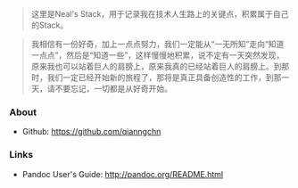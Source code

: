 <!---title:Home-->
<!---tags:home-->
<!---author:Neal-->
<!---date:2016-10-12-->

> 这里是Neal's Stack，用于记录我在技术人生路上的关键点，积累属于自己的Stack。

> 我相信有一份好奇，加上一点点努力，我们一定能从“一无所知”走向“知道一点点”，然后是“知道一些”，这样慢慢地积累，说不定有一天突然发现，原来我也可以站着巨人的肩膀上，原来我真的已经站着巨人的肩膀上。到那时，我们一定已经开始新的旅程了，那将是真正具备创造性的工作，到那一天，请不要忘记，一切都是从好奇开始。

### About
* Github: <https://github.com/qianngchn>

### Links
* Pandoc User's Guide: <http://pandoc.org/README.html>
